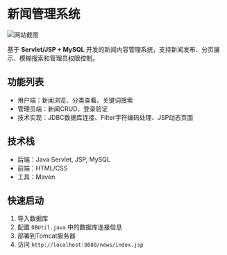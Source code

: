 # 新闻管理系统
![网站截图](./src/main/webapp/images/detail1.png)

基于 **Servlet/JSP + MySQL** 开发的新闻内容管理系统，支持新闻发布、分页展示、模糊搜索和管理员权限控制。

## 功能列表
- 用户端：新闻浏览、分类查看、关键词搜索
- 管理员端：新闻CRUD、登录验证
- 技术实现：JDBC数据库连接、Filter字符编码处理、JSP动态页面

## 技术栈
- 后端：Java Servlet, JSP, MySQL
- 前端：HTML/CSS
- 工具：Maven

## 快速启动
1. 导入数据库
2. 配置 `DBUtil.java` 中的数据库连接信息  
3. 部署到Tomcat服务器  
4. 访问 `http://localhost:8080/news/index.jsp`
